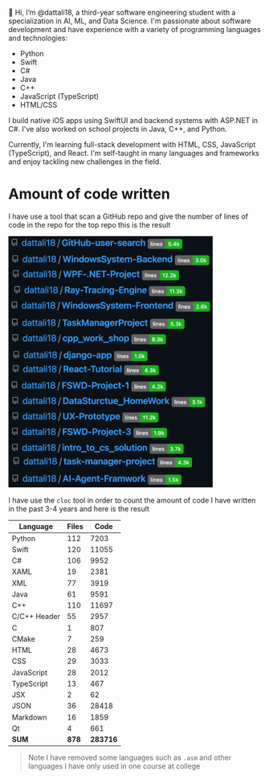 👋 Hi, I’m @dattali18, a third-year software engineering student with a specialization in AI, ML, and Data Science. I'm passionate about software development and have experience with a variety of programming languages and technologies:

- Python
- Swift
- C#
- Java
- C++
- JavaScript (TypeScript)
- HTML/CSS

I build native iOS apps using SwiftUI and backend systems with ASP.NET in C#. I've also worked on school projects in Java, C++, and Python.

Currently, I'm learning full-stack development with HTML, CSS, JavaScript (TypeScript), and React. I'm self-taught in many languages and frameworks and enjoy tackling new challenges in the field.

# Amount of code written

I have use a tool that scan a GitHub repo and give the number of lines of code in the repo for the top repo this is the result

<img src="/lines-of-code.png" alt="Lines of Code" height="500"/>

I have use the `cloc` tool in order to count the amount of code I have written in the past 3-4 years and here is the result

| Language             | Files | Code  |
|----------------------|-------|-------|
| Python               | 112   | 7203  |
| Swift                | 120   | 11055 |
| C#                   | 106   | 9952  |
| XAML                 | 19    | 2381  |
| XML                  | 77    | 3919  |
| Java                 | 61    | 9591  |
| C++                  | 110   | 11697 |
| C/C++ Header         | 55    | 2957  |
| C                    | 1     | 807   |
| CMake                | 7     | 259   |
| HTML                 | 28    | 4673  |
| CSS                  | 29    | 3033  |
| JavaScript           | 28    | 2012  |
| TypeScript           | 13    | 467   |
| JSX                  | 2     | 62    |
| JSON                 | 36    | 28418 |
| Markdown             | 16    | 1859  |
| Qt                   | 4     | 661   |
| **SUM**              | **878** | **283716** |

> Note I have removed some languages such as `.asm` and other languages I have only used in one course at college


<!---
dattali18/dattali18 is a ✨ special ✨ repository because its `README.md` (this file) appears on your GitHub profile.
You can click the Preview link to take a look at your changes.
--->
